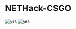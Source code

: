 # NETHack-CSGO

![yes](https://enginl.ru/Other/ydJC6JTlc9.jpg)
![yes](https://enginl.ru/Other/csgo_jNd23lEoJn.jpg)
